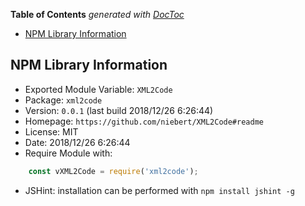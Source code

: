 <!-- START doctoc generated TOC please keep comment here to allow auto update -->
<!-- DON'T EDIT THIS SECTION, INSTEAD RE-RUN doctoc TO UPDATE -->
**Table of Contents**  *generated with [DocToc](https://github.com/thlorenz/doctoc)*

- [NPM Library Information](#npm-library-information)

<!-- END doctoc generated TOC please keep comment here to allow auto update -->

## NPM Library Information
* Exported Module Variable: `XML2Code`
* Package:  `xml2code`
* Version:  `0.0.1`   (last build 2018/12/26 6:26:44)
* Homepage: `https://github.com/niebert/XML2Code#readme`
* License:  MIT
* Date:     2018/12/26 6:26:44
* Require Module with:
```javascript
    const vXML2Code = require('xml2code');
```
* JSHint: installation can be performed with `npm install jshint -g`
